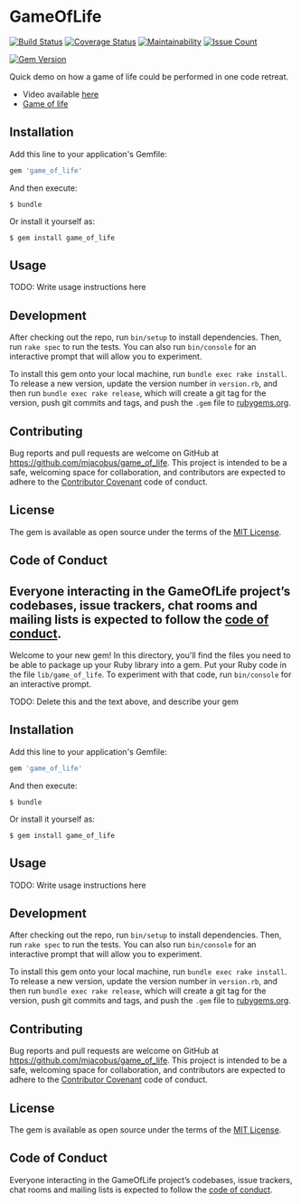 # GameOfLife

[![Build Status](https://travis-ci.org/mjacobus/game_of_life.svg?branch=master)](https://travis-ci.org/mjacobus/game_of_life)
[![Coverage Status](https://coveralls.io/repos/github/mjacobus/game_of_life/badge.svg?branch=master)](https://coveralls.io/github/mjacobus/game_of_life?branch=master)
[![Maintainability](https://api.codeclimate.com/v1/badges/eb8b4ea26c2110d67732/maintainability)](https://codeclimate.com/github/mjacobus/game_of_life/maintainability)
[![Issue Count](https://codeclimate.com/github/mjacobus/game_of_life/badges/issue_count.svg)](https://codeclimate.com/github/mjacobus/game_of_life)

[![Gem Version](https://badge.fury.io/rb/game_of_life.svg)](https://badge.fury.io/rb/game_of_life)

Quick demo on how a game of life could be performed in one code retreat.

- Video available [here](https://www.youtube.com/watch?v=ph37hnIRnkE&feature=youtu.be)
- [Game of life](https://en.wikipedia.org/wiki/Conway%27s_Game_of_Life)

## Installation

Add this line to your application's Gemfile:

```ruby
gem 'game_of_life'
```

And then execute:

    $ bundle

Or install it yourself as:

    $ gem install game_of_life

## Usage

TODO: Write usage instructions here

## Development

After checking out the repo, run `bin/setup` to install dependencies. Then, run `rake spec` to run the tests. You can also run `bin/console` for an interactive prompt that will allow you to experiment.

To install this gem onto your local machine, run `bundle exec rake install`. To release a new version, update the version number in `version.rb`, and then run `bundle exec rake release`, which will create a git tag for the version, push git commits and tags, and push the `.gem` file to [rubygems.org](https://rubygems.org).

## Contributing

Bug reports and pull requests are welcome on GitHub at https://github.com/mjacobus/game_of_life. This project is intended to be a safe, welcoming space for collaboration, and contributors are expected to adhere to the [Contributor Covenant](http://contributor-covenant.org) code of conduct.

## License

The gem is available as open source under the terms of the [MIT License](https://opensource.org/licenses/MIT).

## Code of Conduct

Everyone interacting in the GameOfLife project’s codebases, issue trackers, chat rooms and mailing lists is expected to follow the [code of conduct](https://github.com/mjacobus/game_of_life/blob/master/CODE_OF_CONDUCT.md).
- 

Welcome to your new gem! In this directory, you'll find the files you need to be able to package up your Ruby library into a gem. Put your Ruby code in the file `lib/game_of_life`. To experiment with that code, run `bin/console` for an interactive prompt.

TODO: Delete this and the text above, and describe your gem

## Installation

Add this line to your application's Gemfile:

```ruby
gem 'game_of_life'
```

And then execute:

    $ bundle

Or install it yourself as:

    $ gem install game_of_life

## Usage

TODO: Write usage instructions here

## Development

After checking out the repo, run `bin/setup` to install dependencies. Then, run `rake spec` to run the tests. You can also run `bin/console` for an interactive prompt that will allow you to experiment.

To install this gem onto your local machine, run `bundle exec rake install`. To release a new version, update the version number in `version.rb`, and then run `bundle exec rake release`, which will create a git tag for the version, push git commits and tags, and push the `.gem` file to [rubygems.org](https://rubygems.org).

## Contributing

Bug reports and pull requests are welcome on GitHub at https://github.com/mjacobus/game_of_life. This project is intended to be a safe, welcoming space for collaboration, and contributors are expected to adhere to the [Contributor Covenant](http://contributor-covenant.org) code of conduct.

## License

The gem is available as open source under the terms of the [MIT License](https://opensource.org/licenses/MIT).

## Code of Conduct

Everyone interacting in the GameOfLife project’s codebases, issue trackers, chat rooms and mailing lists is expected to follow the [code of conduct](https://github.com/mjacobus/game_of_life/blob/master/CODE_OF_CONDUCT.md).
